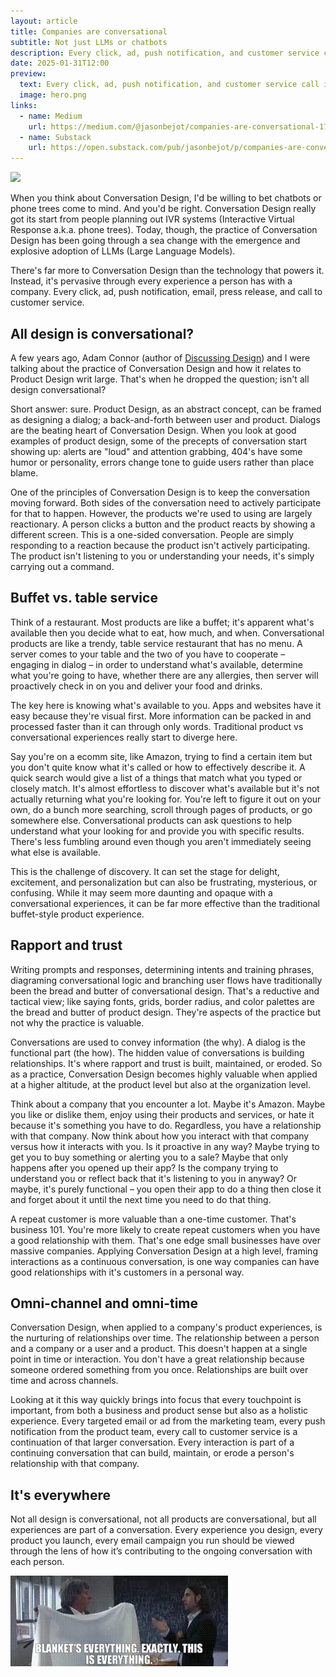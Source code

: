 ```yaml
---
layout: article
title: Companies are conversational
subtitle: Not just LLMs or chatbots
description: Every click, ad, push notification, and customer service call is part of an intentionally designed conversation.
date: 2025-01-31T12:00
preview:
  text: Every click, ad, push notification, and customer service call is part of an intentionally designed conversation.
  image: hero.png
links:
  - name: Medium
    url: https://medium.com/@jasonbejot/companies-are-conversational-17b0369ff77f
  - name: Substack
    url: https://open.substack.com/pub/jasonbejot/p/companies-are-conversational
---
```

![](hero.png)

When you think about Conversation Design, I'd be willing to bet chatbots or phone trees come to mind. And you'd be right. Conversation Design really got its start from people planning out IVR systems (Interactive Virtual Response a.k.a. phone trees). Today, though, the practice of Conversation Design has been going through a sea change with the emergence and explosive adoption of LLMs (Large Language Models).

There's far more to Conversation Design than the technology that powers it. Instead, it's pervasive through every experience a person has with a company. Every click, ad, push notification, email, press release, and call to customer service.

## All design is conversational?
A few years ago, Adam Connor (author of [Discussing Design](https://bookshop.org/p/books/discussing-design-improving-communication-and-collaboration-through-critique-adam-connor/8126855)) and I were talking about the practice of Conversation Design and how it relates to Product Design writ large. That's when he dropped the question; isn't all design conversational?

Short answer: sure. Product Design, as an abstract concept, can be framed as designing a dialog; a back-and-forth between user and product. Dialogs are the beating heart of Conversation Design. When you look at good examples of product design, some of the precepts of conversation start showing up: alerts are "loud" and attention grabbing, 404's have some humor or personality, errors change tone to guide users rather than place blame.

One of the principles of Conversation Design is to keep the conversation moving forward. Both sides of the conversation need to actively participate for that to happen. However, the products we're used to using are largely reactionary. A person clicks a button and the product reacts by showing a different screen. This is a one-sided conversation. People are simply responding to a reaction because the product isn't actively participating. The product isn't listening to you or understanding your needs, it's simply carrying out a command.

## Buffet vs. table service
Think of a restaurant. Most products are like a buffet; it's apparent what's available then you decide what to eat, how much, and when. Conversational products are like a trendy, table service restaurant that has no menu. A server comes to your table and the two of you have to cooperate – engaging in dialog – in order to understand what's available, determine what you're going to have, whether there are any allergies, then server will proactively check in on you and deliver your food and drinks.

The key here is knowing what's available to you. Apps and websites have it easy because they're visual first. More information can be packed in and processed faster than it can through only words. Traditional product vs conversational experiences really start to diverge here. 

Say you're on a ecomm site, like Amazon, trying to find a certain item but you don't quite know what it's called or how to effectively describe it. A quick search would give a list of a things that match what you typed or closely match. It's almost effortless to discover what's available but it's not actually returning what you're looking for. You're left to figure it out on your own, do a bunch more searching, scroll through pages of products, or go somewhere else. Conversational products can ask questions to help understand what your looking for and provide you with specific results. There's less fumbling around even though you aren't immediately seeing what else is available.

This is the challenge of discovery. It can set the stage for delight, excitement, and personalization but can also be frustrating, mysterious, or confusing. While it may seem more daunting and opaque with a conversational experiences, it can be far more effective than the traditional buffet-style product experience.

## Rapport and trust
Writing prompts and responses, determining intents and training phrases, diagraming conversational logic and branching user flows have traditionally been the bread and butter of conversational design. That's a reductive and tactical view; like saying fonts, grids, border radius, and color palettes are the bread and butter of product design. They're aspects of the practice but not why the practice is valuable.

Conversations are used to convey information (the why). A dialog is the functional part (the how). The hidden value of conversations is building relationships. It's where rapport and trust is built, maintained, or eroded. So as a practice, Conversation Design becomes highly valuable when applied at a higher altitude, at the product level but also at the organization level.

Think about a company that you encounter a lot. Maybe it's Amazon. Maybe you like or dislike them, enjoy using their products and services, or hate it because it's something you have to do. Regardless, you have a relationship with that company. Now think about how you interact with that company versus how it interacts with you. Is it proactive in any way? Maybe trying to get you to buy something or alerting you to a sale? Maybe that only happens after you opened up their app? Is the company trying to understand you or reflect back that it's listening to you in anyway? Or maybe, it's purely functional – you open their app to do a thing then close it and forget about it until the next time you need to do that thing.

A repeat customer is more valuable than a one-time customer. That's business 101. You're more likely to create repeat customers when you have a good relationship with them. That's one edge small businesses have over massive companies. Applying Conversation Design at a high level, framing interactions as a continuous conversation, is one way companies can have good relationships with it's customers in a personal way.

## Omni-channel and omni-time
Conversation Design, when applied to a company's product experiences, is the nurturing of relationships over time. The relationship between a person and a company or a user and a product. This doesn't happen at a single point in time or interaction. You don't have a great relationship because someone ordered something from you once. Relationships are built over time and across channels.

Looking at it this way quickly brings into focus that every touchpoint is important, from both a business and product sense but also as a holistic experience. Every targeted email or ad from the marketing team, every push notification from the product team, every call to customer service is a continuation of that larger conversation. Every interaction is part of a continuing conversation that can build, maintain, or erode a person's relationship with that company.

## It's everywhere
Not all design is conversational, not all products are conversational, but all experiences are part of a conversation. Every experience you design, every product you launch, every email campaign you run should be viewed through the lens of how it’s contributing to the ongoing conversation with each person.

![I ❤ Huckabees](images.jpg)